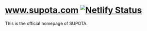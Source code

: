 # www.supota.com [![Netlify Status](https://api.netlify.com/api/v1/badges/da12d41d-992b-4c20-8981-b1e7e29808dd/deploy-status)](https://app.netlify.com/sites/optimistic-williams-edfecd/deploys)
This is the official homepage of SUPOTA.


